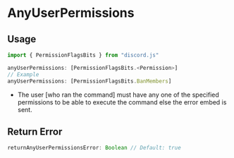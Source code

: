 # AnyUserPermissions
## Usage
```js
import { PermissionFlagsBits } from "discord.js"

anyUserPermissions: [PermissionFlagsBits.<Permission>]
// Example
anyUserPermissions: [PermissionFlagsBits.BanMembers]
```
* The user [who ran the command] must have any one of the specified permissions to be able to execute the command else the error embed is sent.
## Return Error
```js
returnAnyUserPermissionsError: Boolean // Default: true
```